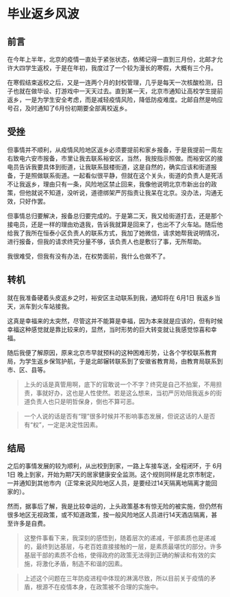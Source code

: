 # 毕业返乡风波
## 前言
在今年上半年，北京的疫情一直处于紧张状态，依稀记得一直到三月份，北邮才允许大四学生返校，于是在年初，我度过了一个较为漫长的寒假，大概有三个月。

在寒假结束返校之后，又是一连两个月的封校管理，几乎是每天一次核酸检测，日子也就在做毕设、打游戏中一天天过去。直到某一天，北京市通知让高校学生提前返乡，一是为学生安全考虑，而是减轻疫情风险，降低防疫难度。北邮自然是响应号召，及时通知了6月份初期要全部离校返乡。


## 受挫
但事情并不顺利，从疫情风险地区返乡必须要提前和家乡报备，于是我提前一周左右致电六安市报备，市里让我去联系裕安区，当然，我按指示照做。而裕安区的接电员告诉我要具体到街道，让我联系鼓楼街道，这是自然的，确实应该和街道报备，于是照做联系街道。一起看似很平静，但就在这个关头，街道的负责人是死活不让我返乡，理由只有一条，风险地区禁止回来，我像他说明北京市新出台的政策，但他就说不知道，没听说，道德绑架严厉指责让我呆在北京。没办法，沟通无效，只好作罢。

但事情总归要解决，报备总归要完成的。于是第二天，我又给街道打去，还是那个接电员，还是一样的理由劝退我，告诉我就算是回来了，也出不了火车站。随后他给我了我所在恒泰小区负责人的联系方式，我加了她微信，请求她帮我说明情况，进行报备，但我的请求终究分量不够，该负责人也是敷衍了事，无所帮助。

我很难受，但我有没有办法，在权势面前，我什么也做不了。


## 转机
就在我准备硬着头皮返乡之时，裕安区主动联系到我，通知将在 6月1日 我返乡当天，派车到火车站接我。

这真是幸福来的太突然，尽管这并不能算是幸福，因为本来就是应该的，但有时候幸福这种感觉就是靠比较来的，显然，当时形势的巨大转变就让我感觉惊喜和幸福。

随后我便了解原因，原来北京市早就预料的这种困难形势，让各个学校联系教育局，为学生返乡保驾护航，于是北邮辗转联系到了安徽省教育局，由教育局联系到市、区、县等。

> 上头的话是真管用啊，底下的官敢说一个不字？终究是自己不拍案，不用担责，事就好办，这也是人性使然。若是这么想来，当初严厉劝阻我返乡的街道负责人也只是明哲保身，倒也不算可恶。

> 一个人说的话是否有“理”很多时候并不影响事态发展，但说这话的人是否有“权”，一定是决定性因素。

## 结局
之后的事情发展的较为顺利，从出校到到家，一路上车接车送，全程闭环，于 6月1日 晚上到家，开始为期7天的居家健康安全监测。这个规则同样是北京市制定，一并通知到其他市内（正常来说风险地区人员，是要经过14天隔离地隔离才能回家的）。

然而，据事后了解，我是比较幸运的，上头政策基本有惊无险的被实施，但仍然有很多地区无视政策，或不知道政策，按一般风险地区人员进行14天酒店隔离，甚至许多是自费。

> 这整件事看下来，我深刻的感悟到，随着层次的递减，干部素质也是递减的，最终到达基层，与老百姓直接接触的一层，是素质最堪忧的部分。许多基层干部的素质不合格，使得政府的政策无法得到正确的解读和有效的实施，将激化矛盾，制造不和谐的因素。

> 上述这个问题在三年防疫进程中体现的淋漓尽致，所以目前关于疫情的矛盾，根源不在疫情本身，在政策被不合理的实施中。